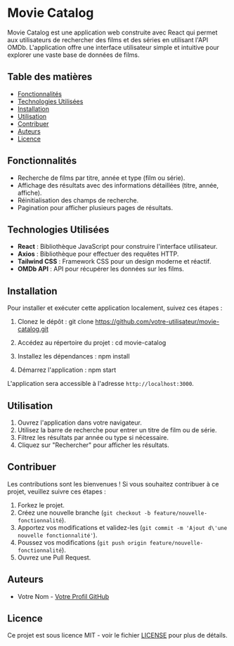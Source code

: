 # Movie Catalog

Movie Catalog est une application web construite avec React qui permet aux utilisateurs de rechercher des films et des séries en utilisant l'API OMDb. L'application offre une interface utilisateur simple et intuitive pour explorer une vaste base de données de films.

## Table des matières

- [Fonctionnalités](#fonctionnalités)
- [Technologies Utilisées](#technologies-utilisées)
- [Installation](#installation)
- [Utilisation](#utilisation)
- [Contribuer](#contribuer)
- [Auteurs](#auteurs)
- [Licence](#licence)

## Fonctionnalités

- Recherche de films par titre, année et type (film ou série).
- Affichage des résultats avec des informations détaillées (titre, année, affiche).
- Réinitialisation des champs de recherche.
- Pagination pour afficher plusieurs pages de résultats.

## Technologies Utilisées

- **React** : Bibliothèque JavaScript pour construire l'interface utilisateur.
- **Axios** : Bibliothèque pour effectuer des requêtes HTTP.
- **Tailwind CSS** : Framework CSS pour un design moderne et réactif.
- **OMDb API** : API pour récupérer les données sur les films.

## Installation

Pour installer et exécuter cette application localement, suivez ces étapes :

1. Clonez le dépôt :
git clone https://github.com/votre-utilisateur/movie-catalog.git

2. Accédez au répertoire du projet :
cd movie-catalog

3. Installez les dépendances :
npm install

4. Démarrez l'application :
npm start

L'application sera accessible à l'adresse `http://localhost:3000`.

## Utilisation

1. Ouvrez l'application dans votre navigateur.
2. Utilisez la barre de recherche pour entrer un titre de film ou de série.
3. Filtrez les résultats par année ou type si nécessaire.
4. Cliquez sur "Rechercher" pour afficher les résultats.

## Contribuer

Les contributions sont les bienvenues ! Si vous souhaitez contribuer à ce projet, veuillez suivre ces étapes :

1. Forkez le projet.
2. Créez une nouvelle branche (`git checkout -b feature/nouvelle-fonctionnalité`).
3. Apportez vos modifications et validez-les (`git commit -m 'Ajout d\'une nouvelle fonctionnalité'`).
4. Poussez vos modifications (`git push origin feature/nouvelle-fonctionnalité`).
5. Ouvrez une Pull Request.

## Auteurs

- Votre Nom - [Votre Profil GitHub](https://github.com/votre-utilisateur)

## Licence

Ce projet est sous licence MIT - voir le fichier [LICENSE](LICENSE) pour plus de détails.
